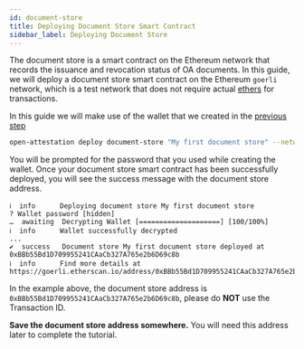 ```yaml
---
id: document-store
title: Deploying Document Store Smart Contract
sidebar_label: Deploying Document Store
---
```


The document store is a smart contract on the Ethereum network that records the issuance and revocation status of OA documents. In this guide, we will deploy a document store smart contract on the Ethereum `goerli` network, which is a test network that does not require actual [ethers](/docs/docs-section/appendix/glossary#ether) for transactions.

In this guide we will make use of the wallet that we created in the [previous step](/docs/integrator-section/verifiable-document/ethereum/wallet)

```bash
open-attestation deploy document-store "My first document store" --network goerli --encrypted-wallet-path wallet.json
```

You will be prompted for the password that you used while creating the wallet. Once your document store smart contract has been successfully deployed, you will see the success message with the document store address.

```text
ℹ  info      Deploying document store My first document store
? Wallet password [hidden]
…  awaiting  Decrypting Wallet [====================] [100/100%]
ℹ  info      Wallet successfully decrypted
...
✔  success   Document store My first document store deployed at 0xBBb55Bd1D709955241CAaCb327A765e2b6D69c8b
ℹ  info      Find more details at https://goerli.etherscan.io/address/0xBBb55Bd1D709955241CAaCb327A765e2b6D69c8b
```

In the example above, the document store address is `0xBBb55Bd1D709955241CAaCb327A765e2b6D69c8b`, please do **NOT** use the Transaction ID.

**Save the document store address somewhere.** You will need this address later to complete the tutorial.
